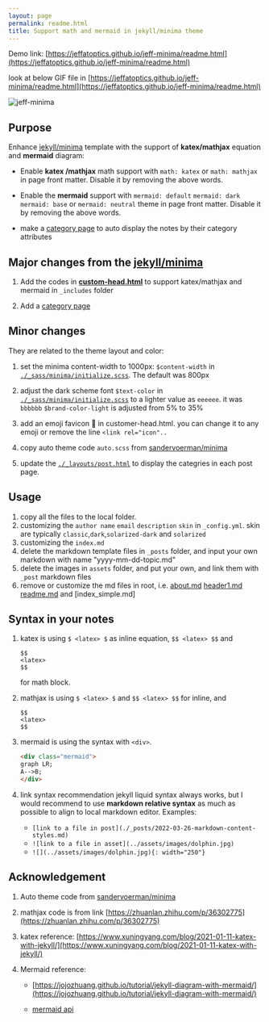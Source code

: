 ```yaml
---
layout: page
permalink: readme.html
title: Support math and mermaid in jekyll/minima theme
---
```


Demo link: [https://jeffatoptics.github.io/jeff-minima/readme.html](https://jeffatoptics.github.io/jeff-minima/readme.html)

look at below GIF file in [https://jeffatoptics.github.io/jeff-minima/readme.html](https://jeffatoptics.github.io/jeff-minima/readme.html)

![jeff-minima](https://pic4.zhimg.com/80/v2-210dca306ac65bcf521a7c5e401589f8.gif)

## Purpose

Enhance [jekyll/minima](https://github.com/jekyll/minima) template with the support of **katex/mathjax** equation and **mermaid** diagram:

- Enable **katex /mathjax** math support with `math: katex` or `math: mathjax` in page front matter. Disable it by removing the above words.

- Enable the **mermaid** support with `mermaid: default` `mermaid: dark` `mermaid: base` or `mermaid: neutral` theme in page front matter.  Disable it by removing the above words. 

- make a [category page](./category.md) to auto display the notes by their category attributes

## Major changes from the [jekyll/minima](https://github.com/jekyll/minima)


1. Add the codes in **[custom-head.html](_includes/custom-head.html)** to support katex/mathjax and mermaid in `_includes` folder

1. Add a [category page](./category.md)



## Minor changes

They are related to the theme layout and color:

1. set the minima content-width to 1000px: `$content-width` in [`./_sass/minima/initialize.scss`](./_sass/minima/initialize.scss). The default was 800px

1. adjust the dark scheme font `$text-color` in [`./_sass/minima/initialize.scss`](./_sass/minima/initialize.scss) to a lighter value as `eeeeee`. it was `bbbbbb` `$brand-color-light` is adjusted from 5% to 35%

1. add an emoji favicon 🐬 in customer-head.html. you can change it to any emoji or remove the line `<link rel="icon"..`

1. copy auto theme code `auto.scss` from [sandervoerman/minima](https://github.com/sandervoerman/minima/blob/prefers-color-scheme/_sass/minima/skins/auto.scss)

1. update the [`./_layouts/post.html`](./_layouts/post.html) to display the categries in each post page.

## Usage

1. copy all the files to the local folder.
1. customizing the `author name` `email` `description` `skin` in `_config.yml`. skin are typically `classic`,`dark`,`solarized-dark` and `solarized`
1. customizing the `index.md`
1. delete the markdown template files in `_posts` folder, and input your own markdown with name "yyyy-mm-dd-topic.md"
1. delete the images in `assets` folder, and put your own, and link them with `_post` markdown files
1. remove or customize the md files in root, i.e. [about.md](about.md) [header1.md](header1.md) [readme.md](readme.md) and [index_simple.md]

## Syntax in your notes

1. katex  is using `$ <latex> $` as inline equation, `$$ <latex> $$`  and 

    ```
    $$
    <latex>
    $$
    ``` 
    for math block. 

1. mathjax is using `$ <latex> $` and `$$ <latex> $$` for inline, and

    ```
    $$
    <latex>
    $$
    ``` 
1. mermaid is using the syntax with `<div>`.

    ```html
    <div class="mermaid">
    graph LR;
    A-->B;
    </div>
    ```
1. link syntax recommendation
    jekyll liquid syntax always works, but I would recommend to use **markdown relative syntax** as much as possible to align to local markdown editor. Examples:
    - `[link to a file in post](./_posts/2022-03-26-markdown-content-styles.md)`
    - `![link to a file in asset](../assets/images/dolphin.jpg)`
    - `![](../assets/images/dolphin.jpg){: width="250"}`  


## Acknowledgement

1. Auto theme code from [sandervoerman/minima](https://github.com/sandervoerman/minima/blob/prefers-color-scheme/_sass/minima/skins/auto.scss)

2. mathjax code is from link [https://zhuanlan.zhihu.com/p/36302775](https://zhuanlan.zhihu.com/p/36302775)

3. katex reference: [https://www.xuningyang.com/blog/2021-01-11-katex-with-jekyll/](https://www.xuningyang.com/blog/2021-01-11-katex-with-jekyll/)

4. Mermaid reference: 
    - [https://jojozhuang.github.io/tutorial/jekyll-diagram-with-mermaid/](https://jojozhuang.github.io/tutorial/jekyll-diagram-with-mermaid/)

    - [mermaid api](https://mermaid-js.github.io/mermaid/#/usage)
